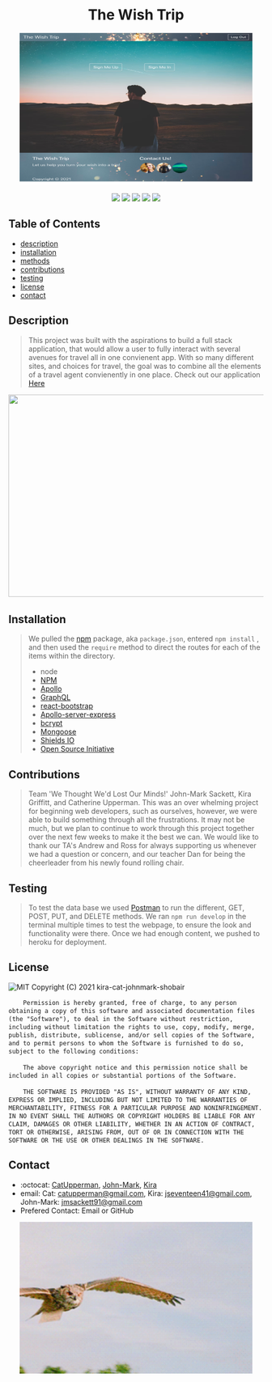 <h1 align="center"> The Wish Trip </h1>

<p align="center">
  <img width="460" height="300" src="images/mainpage.png">
</p>


<p align="center">
    <img src="https://img.shields.io/badge/Javascript-yellow" />
    <img src="https://img.shields.io/badge/express-orange" />
    <img src="https://img.shields.io/badge/React-blue"  />
    <img src="https://img.shields.io/badge/MongoDB-green"  />
    <img src="https://img.shields.io/badge/node.js-green" />
</p>

## Table of Contents
* [description](#description)
* [installation](#installation)
* [methods](#methods)
* [contributions](#contributions)
* [testing](#testing)
* [license](#license)
* [contact](#contact)


## Description
> This project was built with the aspirations to build a full stack application, that would allow a user to fully interact with several avenues for travel all in one convienent app. With so many different sites, and choices for travel, the goal was to combine all the elements of a travel agent convienently in one place. Check out our application [Here](https://the-wish-trip.herokuapp.com/)

<p align="center">
  <img width="560" height="400" src="images/demo.gif">
</p>


## Installation
> We pulled the [npm](https://www.npmjs.com/) package, aka ```package.json```, entered ```npm install``` , and then used the ```require``` method to direct the routes for each of the items within the directory.  
> * node 
> * [NPM](https://www.npmjs.com/)
> * [Apollo](https://www.apollographql.com/docs/react/get-started/)
> * [GraphQL](https://teamtreehouse.com/library/introduction-to-graphql?campaign=%2A%2ALP+-+NonTM+-+%2ADSA&content=526991975190&keyword=&cid=10232&utm_source=google&utm_medium=cpc&utm_campaign=%2A%2ALP+-+NonTM+-+%2ADSA&utm_term=&hsa_acc=9235032315&hsa_cam=2039500472&hsa_grp=72784405915&hsa_ad=526991975190&hsa_src=g&hsa_tgt=aud-763483373166:dsa-390982127962&hsa_kw=&hsa_mt=b&hsa_net=adwords&hsa_ver=3&gclid=Cj0KCQiA-K2MBhC-ARIsAMtLKRssXTe35H2RKND-vmn9H0PYMcxz1NbchRiXTB-F1WejQdk89vEOMvcaAsUJEALw_wcB)
> * [react-bootstrap](https://react-bootstrap.github.io/)
> * [Apollo-server-express](https://www.npmjs.com/package/apollo-server-express)
> * [bcrypt](https://www.npmjs.com/package/bcrypt)
> * [Mongoose](https://mongoosejs.com/)
> * [Shields IO](https://shields.io/category/license) 
> * [Open Source Initiative](https://opensource.org/licenses/BSD-3-Clause) 
## Contributions
> Team 'We Thought We'd Lost Our Minds!' John-Mark Sackett, Kira Griffitt, and Catherine Upperman.  This was an over whelming project for beginning web developers, such as ourselves, however, we were able to build something through all the frustrations. It may not be much, but we plan to continue to work through this project together over the next few weeks to make it the best we can.  We would like to thank our TA's Andrew and Ross for always supporting us whenever we had a question or concern, and our teacher Dan for being the cheerleader from his newly found rolling chair. 
## Testing
> To test the data base we used [Postman](https://www.postman.com/) to run the different, GET, POST, PUT, and DELETE methods. We ran ```npm run develop``` in the terminal multiple times to test the webpage, to ensure the look and functionality were there. Once we had enough content, we pushed to heroku for deployment.

## License
![MIT](https://img.shields.io/badge/License-MIT-blue)
Copyright (C) 2021 kira-cat-johnmark-shobair

        Permission is hereby granted, free of charge, to any person obtaining a copy of this software and associated documentation files (the "Software"), to deal in the Software without restriction, including without limitation the rights to use, copy, modify, merge, publish, distribute, sublicense, and/or sell copies of the Software, and to permit persons to whom the Software is furnished to do so, subject to the following conditions:
        
        The above copyright notice and this permission notice shall be included in all copies or substantial portions of the Software.
        
        THE SOFTWARE IS PROVIDED "AS IS", WITHOUT WARRANTY OF ANY KIND, EXPRESS OR IMPLIED, INCLUDING BUT NOT LIMITED TO THE WARRANTIES OF MERCHANTABILITY, FITNESS FOR A PARTICULAR PURPOSE AND NONINFRINGEMENT. IN NO EVENT SHALL THE AUTHORS OR COPYRIGHT HOLDERS BE LIABLE FOR ANY CLAIM, DAMAGES OR OTHER LIABILITY, WHETHER IN AN ACTION OF CONTRACT, TORT OR OTHERWISE, ARISING FROM, OUT OF OR IN CONNECTION WITH THE SOFTWARE OR THE USE OR OTHER DEALINGS IN THE SOFTWARE.
## Contact
* :octocat: [CatUpperman](github.com/catupperman), [John-Mark](https://github.com/Kalmnir), [Kira](https://github.com/J1741)
* email: Cat: catupperman@gmail.com, Kira: jseventeen41@gmail.com, John-Mark: jmsackett91@gmail.com
* Prefered Contact: Email or GitHub
<p align="center">
  <img width="460" height="300" src = "images/owl.gif">
</p>

